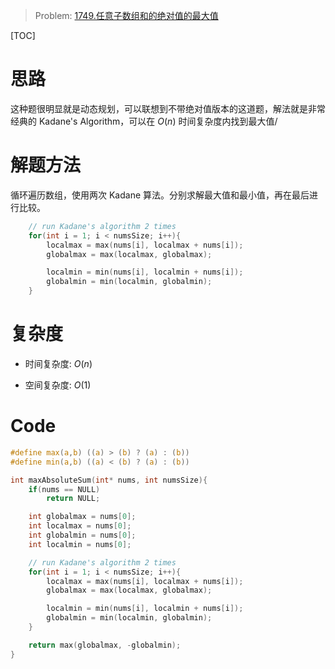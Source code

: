 > Problem: [1749.任意子数组和的绝对值的最大值](https://leetcode.cn/problems/maximum-absolute-sum-of-any-subarray/description/)

[TOC]

# 思路
这种题很明显就是动态规划，可以联想到不带绝对值版本的这道题，解法就是非常经典的 Kadane's Algorithm，可以在 $O(n)$ 时间复杂度内找到最大值/


# 解题方法
循环遍历数组，使用两次 Kadane 算法。分别求解最大值和最小值，再在最后进行比较。

```c
    // run Kadane's algorithm 2 times
    for(int i = 1; i < numsSize; i++){
        localmax = max(nums[i], localmax + nums[i]);
        globalmax = max(localmax, globalmax);

        localmin = min(nums[i], localmin + nums[i]);
        globalmin = min(localmin, globalmin);
    }
```

# 复杂度
- 时间复杂度: 
$O(n)$

- 空间复杂度: 
$O(1)$

# Code
```C []
#define max(a,b) ((a) > (b) ? (a) : (b))
#define min(a,b) ((a) < (b) ? (a) : (b))

int maxAbsoluteSum(int* nums, int numsSize){
    if(nums == NULL)
        return NULL;

    int globalmax = nums[0];
    int localmax = nums[0];
    int globalmin = nums[0];
    int localmin = nums[0];

    // run Kadane's algorithm 2 times
    for(int i = 1; i < numsSize; i++){
        localmax = max(nums[i], localmax + nums[i]);
        globalmax = max(localmax, globalmax);

        localmin = min(nums[i], localmin + nums[i]);
        globalmin = min(localmin, globalmin);
    }

    return max(globalmax, -globalmin);
}
```
